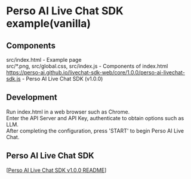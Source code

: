 # Perso AI Live Chat SDK example(vanilla)

## Components
src/index.html - Example page  
src/*.png, src/global.css, src/index.js - Components of index.html  
https://perso-ai.github.io/livechat-sdk-web/core/1.0.0/perso-ai-livechat-sdk.js - Perso AI Live Chat SDK (v1.0.0)  

## Development
Run index.html in a web browser such as Chrome.  
Enter the API Server and API Key, authenticate to obtain options such as LLM.  
After completing the configuration, press 'START' to begin Perso AI Live Chat.  

## Perso AI Live Chat SDK
[[Perso AI Live Chat SDK v1.0.0 README](https://perso-ai.github.io/livechat-sdk-web/core/1.0.0/)]  